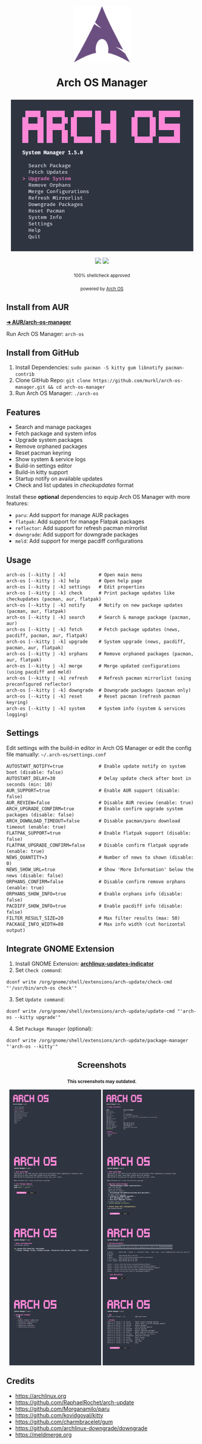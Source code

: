 <div align="center">
  <h1>
    <img src="./logo.svg" width="150" height="150">
    <p><b>Arch OS Manager</b></p>
  </h1>
</div>

<div align="center">
  <p><img src="./screenshots/arch-os-manager.png"></p>
  <p>
    <img src="https://img.shields.io/badge/MAINTAINED-YES-green?style=for-the-badge">
    <img src="https://img.shields.io/badge/License-GPL_v2-blue?style=for-the-badge">
  </p>
  <p><sub>100% shellcheck approved</sub></p>
  <p><sub>powered by <a href="https://github.com/murkl/arch-os">Arch OS</a></sub></p>
</div>

## Install from AUR

**[➜ AUR/arch-os-manager](https://aur.archlinux.org/packages/arch-os-manager)**

Run Arch OS Manager: `arch-os`

## Install from GitHub

1. Install Dependencies: `sudo pacman -S kitty gum libnotify pacman-contrib`
1. Clone GitHub Repo: `git clone https://github.com/murkl/arch-os-manager.git && cd arch-os-manager`
1. Run Arch OS Manager: `./arch-os`

## Features

- Search and manage packages
- Fetch package and system infos
- Upgrade system packages
- Remove orphaned packages
- Reset pacman keyring
- Show system & service logs
- Build-in settings editor
- Build-in kitty support
- Startup notify on available updates
- Check and list updates in _checkupdates_ format

Install these **optional** dependencies to equip Arch OS Manager with more features:

- `paru`: Add support for manage AUR packages
- `flatpak`: Add support for manage Flatpak packages
- `reflector`: Add support for refresh pacman mirrorlist
- `downgrade`: Add support for downgrade packages
- `meld`: Add support for merge pacdiff configurations

## Usage

```
arch-os [--kitty | -k]            # Open main menu
arch-os [--kitty | -k] help       # Open help page
arch-os [--kitty | -k] settings   # Edit properties
arch-os [--kitty | -k] check      # Print package updates like checkupdates (pacman, aur, flatpak)
arch-os [--kitty | -k] notify     # Notify on new package updates (pacman, aur, flatpak)
arch-os [--kitty | -k] search     # Search & manage package (pacman, aur)
arch-os [--kitty | -k] fetch      # Fetch package updates (news, pacdiff, pacman, aur, flatpak)
arch-os [--kitty | -k] upgrade    # System upgrade (news, pacdiff, pacman, aur, flatpak)
arch-os [--kitty | -k] orphans    # Remove orphaned packages (pacman, aur, flatpak)
arch-os [--kitty | -k] merge      # Merge updated configurations (using pacdiff and meld)
arch-os [--kitty | -k] refresh    # Refresh pacman mirrorlist (using preconfigured reflector)
arch-os [--kitty | -k] downgrade  # Downgrade packages (pacman only)
arch-os [--kitty | -k] reset      # Reset pacman (refresh pacman keyring)
arch-os [--kitty | -k] system     # System info (system & services logging)
```

## Settings

Edit settings with the build-in editor in Arch OS Manager or edit the config file manually: `~/.arch-os/settings.conf`

```
AUTOSTART_NOTIFY=true             # Enable update notify on system boot (disable: false)
AUTOSTART_DELAY=30                # Delay update check after boot in seconds (min: 10)
AUR_SUPPORT=true                  # Enable AUR support (disable: false)
AUR_REVIEW=false                  # Disable AUR review (enable: true)
ARCH_UPGRADE_CONFIRM=true         # Enable confirm upgrade system packages (disable: false)
ARCH_DOWNLOAD_TIMEOUT=false       # Disable pacman/paru download timeout (enable: true)
FLATPAK_SUPPORT=true              # Enable flatpak support (disable: false)
FLATPAK_UPGRADE_CONFIRM=false     # Disable confirm flatpak upgrade (enable: true)
NEWS_QUANTITY=3                   # Number of news to shown (disable: 0)
NEWS_SHOW_URL=true                # Show 'More Information' below the news (disable: false)
ORPHANS_CONFIRM=false             # Disable confirm remove orphans (enable: true)
ORPHANS_SHOW_INFO=true            # Enable orphans info (disable: false)
PACDIFF_SHOW_INFO=true            # Enable pacdiff info (disable: false)
FILTER_RESULT_SIZE=20             # Max filter results (max: 50)
PACKAGE_INFO_WIDTH=80             # Max info width (cut horizontal output)
```

## Integrate GNOME Extension

1. Install GNOME Extension: **[archlinux-updates-indicator](https://extensions.gnome.org/extension/1010/)**
2. Set `Check command`:

```
dconf write /org/gnome/shell/extensions/arch-update/check-cmd "'/usr/bin/arch-os check'"
```

3. Set `Update command`:

```
dconf write /org/gnome/shell/extensions/arch-update/update-cmd "'arch-os --kitty upgrade'"
```

4. Set `Package Manager` (optional):

```
dconf write /org/gnome/shell/extensions/arch-update/package-manager "'arch-os --kitty'"
```

<div align="center">

## Screenshots

<sub><b>This screenshots may outdated.</b></sub>

<img width="48%" style="vertical-align: top;" src="./screenshots/main.png">
<img width="48%" style="vertical-align: top;" src="./screenshots/search.png">
<img width="48%" style="vertical-align: top;" src="./screenshots/fetch.png">
<img width="48%" style="vertical-align: top;" src="./screenshots/upgrade.png">
<img width="48%" style="vertical-align: top;" src="./screenshots/merge.png">
<img width="48%" style="vertical-align: top;" src="./screenshots/refresh.png">
<img width="48%" style="vertical-align: top;" src="./screenshots/downgrade.png">
<img width="48%" style="vertical-align: top;" src="./screenshots/help.png">

</div>

## Credits

- https://archlinux.org
- https://github.com/RaphaelRochet/arch-update
- https://github.com/Morganamilo/paru
- https://github.com/kovidgoyal/kitty
- https://github.com/charmbracelet/gum
- https://github.com/archlinux-downgrade/downgrade
- https://meldmerge.org
